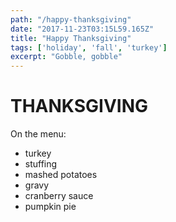 ```yaml
---
path: "/happy-thanksgiving"
date: "2017-11-23T03:15L59.165Z"
title: "Happy Thanksgiving"
tags: ['holiday', 'fall', 'turkey']
excerpt: "Gobble, gobble"
---
```


# THANKSGIVING

On the menu:

* turkey
* stuffing
* mashed potatoes
* gravy
* cranberry sauce
* pumpkin pie
